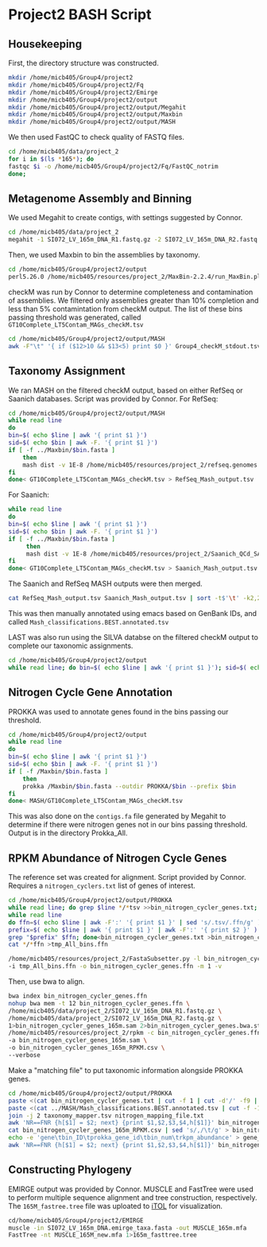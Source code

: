 # Project2 BASH Script

## Housekeeping

First, the directory structure was constructed.

```bash
mkdir /home/micb405/Group4/project2
mkdir /home/micb405/Group4/project2/Fq
mkdir /home/micb405/Group4/project2/Emirge
mkdir /home/micb405/Group4/project2/output
mkdir /home/micb405/Group4/project2/output/Megahit
mkdir /home/micb405/Group4/project2/output/Maxbin
mkdir /home/micb405/Group4/project2/output/MASH
```

We then used FastQC to check quality of FASTQ files.

```bash
cd /home/micb405/data/project_2
for i in $(ls *165*); do
fastqc $i -o /home/micb405/Group4/project2/Fq/FastQC_notrim
done;
```

## Metagenome Assembly and Binning

We used Megahit to create contigs, with settings suggested by Connor.
```bash
cd /home/micb405/data/project_2
megahit -1 SI072_LV_165m_DNA_R1.fastq.gz -2 SI072_LV_165m_DNA_R2.fastq.gz --k-min 27 --k-max 147 --k-step 20 --min-contig-len 1000 -m 0.09 -t 2 --out-dir /home/micb405/Group4/project2/output/Megahit
```

Then, we used Maxbin to bin the assemblies by taxonomy.
```bash
cd /home/micb405/Group4/project2/output
perl5.26.0 /home/micb405/resources/project_2/MaxBin-2.2.4/run_MaxBin.pl -contig Megahit/final.contigs.fa -thread 2 -out Maxbin/SI072_LV_165m_DNA_binned -reads /home/micb405/data/project_2/SI072_LV_165m_DNA_R1.fastq.gz -reads2 /home/micb405/data/project_2/SI072_LV_165m_DNA_R2.fastq.gz
```

checkM was run by Connor to determine completeness and contamination of assemblies. We filtered only assemblies greater than 10% completion and less than 5% contamintation from checkM output. The list of these bins passing threshold was generated, called ```GT10Complete_LT5Contam_MAGs_checkM.tsv```
```bash
cd /home/micb405/Group4/project2/output/MASH
awk -F"\t" '{ if ($12>10 && $13<5) print $0 }' Group4_checkM_stdout.tsv >GT10Complete_LT5Contam_MAGs_checkM.tsv
```

## Taxonomy Assignment

We ran MASH on the filtered checkM output, based on either RefSeq or Saanich databases. Script was provided by Connor.
For RefSeq:
```bash
cd /home/micb405/Group4/project2/output/MASH
while read line
do
bin=$( echo $line | awk '{ print $1 }')
sid=$( echo $bin | awk -F. '{ print $1 }')
if [ -f ../Maxbin/$bin.fasta ]
    then
    mash dist -v 1E-8 /home/micb405/resources/project_2/refseq.genomes.k21s1000.msh ../Maxbin/$bin.fasta
fi
done< GT10Complete_LT5Contam_MAGs_checkM.tsv > RefSeq_Mash_output.tsv
```
For Saanich:
```bash
while read line 
do  
bin=$( echo $line | awk '{ print $1 }')
sid=$( echo $bin | awk -F. '{ print $1 }')
if [ -f ../Maxbin/$bin.fasta ]
     then
     mash dist -v 1E-8 /home/micb405/resources/project_2/Saanich_QCd_SAGs_k21s1000.sig.msh ../Maxbin/$bin.fasta
fi
done< GT10Complete_LT5Contam_MAGs_checkM.tsv > Saanich_Mash_output.tsv
```
The Saanich and RefSeq MASH outputs were then merged.
```bash
cat RefSeq_Mash_output.tsv Saanich_Mash_output.tsv | sort -t$'\t' -k2,2 | awk '{ if(!x[$2]++) {print $0; dist=($3-1)} else { if($3<dist) print $0} }' > Mash_classifications.BEST.tsv 
```
This was then manually annotated using emacs based on GenBank IDs, and called ```Mash_classifications.BEST.annotated.tsv```

LAST was also run using the SILVA databse on the filtered checkM output to complete our taxonomic assignments.
```bash
cd /home/micb405/Group4/project2/output
while read line; do bin=$( echo $line | awk '{ print $1 }'); sid=$( echo $bin | awk -F. '{ print $1 }'); if [ -f Maxbin/$bin.fasta ]; then best_hit=$(lastal -f TAB -P 4 /home/micb405/resources/project_2/db_SILVA_128_SSURef_tax_silva Maxbin/$bin.fasta | grep -v "^#" | head -1); echo $bin,$sid,$best_hit | sed 's/,\| /\t/g'; fi; done<MASH/GT10Complete_LT5Contam_MAGs_checkM.tsv > /MASH/LAST_SILVA_alignments.BEST.tsv
```

## Nitrogen Cycle Gene Annotation

PROKKA was used to annotate genes found in the bins passing our threshold.
```bash
cd /home/micb405/Group4/project2/output
while read line
do
bin=$( echo $line | awk '{ print $1 }')
sid=$( echo $bin | awk -F. '{ print $1 }')
if [ -f /Maxbin/$bin.fasta ]
    then
    prokka /Maxbin/$bin.fasta --outdir PROKKA/$bin --prefix $bin
fi
done< MASH/GT10Complete_LT5Contam_MAGs_checkM.tsv
```
This was also done on the ```contigs.fa``` file generated by Megahit to determine if there were nitrogen genes not in our bins passing threshold. Output is in the directory Prokka_All.



## RPKM Abundance of Nitrogen Cycle Genes

The reference set was created for alignment. Script provided by Connor. Requires a ```nitrogen_cyclers.txt``` list of genes of interest.

```bash
cd /home/micb405/Group4/project2/output/PROKKA
while read line; do grep $line */*tsv >>bin_nitrogen_cycler_genes.txt; done<nitrogen_cyclers.txt
while read line
do ffn=$( echo $line | awk -F':' '{ print $1 }' | sed 's/.tsv/.ffn/g' )
prefix=$( echo $line | awk '{ print $1 }' | awk -F':' '{ print $2 }' )
grep "$prefix" $ffn; done<bin_nitrogen_cycler_genes.txt >bin_nitrogen_cycler_headers.txt
cat */*ffn >tmp_All_bins.ffn

/home/micb405/resources/project_2/FastaSubsetter.py -l bin_nitrogen_cycler_headers.txt \
-i tmp_All_bins.ffn -o bin_nitrogen_cycler_genes.ffn -m 1 -v
```

Then, use bwa to align.

```bash
bwa index bin_nitrogen_cycler_genes.ffn
nohup bwa mem -t 12 bin_nitrogen_cycler_genes.ffn \
/home/micb405/data/project_2/SI072_LV_165m_DNA_R1.fastq.gz \
/home/micb405/data/project_2/SI072_LV_165m_DNA_R2.fastq.gz \
1>bin_nitrogen_cycler_genes_165m.sam 2>bin_nitrogen_cycler_genes.bwa.stderr &
/home/micb405/resources/project_2/rpkm -c bin_nitrogen_cycler_genes.ffn \
-a bin_nitrogen_cycler_genes_165m.sam \
-o bin_nitrogen_cycler_genes_165m_RPKM.csv \
--verbose
```

Make a "matching file" to put taxonomic information alongside PROKKA genes.
```bash
cd /home/micb405/Group4/project2/output/PROKKA
paste <(cat bin_nitrogen_cycler_genes.txt | cut -f 1 | cut -d'/' -f9 | cut -d':' -f2) <(cat bin_nitrogen_cycler_genes.txt | cut -f 1 | cut -d'/' -f8) <(cat bin_nitrogen_cycler_genes.txt | cut -f 3) <(cat bin_nitrogen_cycler_genes.txt | cut -f 1 | cut -d'/' -f8 | cut -d'.' -f2) | sort -k1 > nitrogen_mapping_file.txt
paste <(cat ../MASH/Mash_classifications.BEST.annotated.tsv | cut -f -1 | cut -d';' -f3,4 | sed 's/\s//g') <(cat ../MASH/Mash_classifications.BEST.annotated.tsv | cut -f -2 | cut -d'/' -f8 | sed 's/.fasta//g' | sort -k2) > taxonomy_mapper.tsv 
join -j 2 taxonomy_mapper.tsv nitrogen_mapping_file.txt 
awk 'NR==FNR {h[$1] = $2; next} {print $1,$2,$3,$4,h[$1]}' bin_nitrogen_cycler_genes_165m_RPKM.tsv nitrogen_mapping_file.txt | sort | uniq | tr -s " " | tr ' ' '\t' >> gene_abund_to_bin_rpkm.tsv
cat bin_nitrogen_cycler_genes_165m_RPKM.csv | sed 's/,/\t/g' > bin_nitrogen_cycler_genes_165m_RPKM.tsv
echo -e 'gene\tbin_ID\tprokka_gene_id\tbin_num\trkpm_abundance' > gene_abund_to_bin_rpkm.tsv
awk 'NR==FNR {h[$1] = $2; next} {print $1,$2,$3,$4,h[$1]}' bin_nitrogen_cycler_genes_165m_RPKM.tsv nitrogen_mapping_file.txt | sort | uniq | tr -s " " | tr ' ' '\t' >> gene_abund_to_bin_rpkm.tsv
```

## Constructing Phylogeny
EMIRGE output was provided by Connor. MUSCLE and FastTree were used to perform multiple sequence alignment and tree construction, respectively. The ```165M_fastree.tree``` file was uploated to [iTOL](http://itol.embl.de/upload.cgi) for visualization.
```bash
cd/home/micb405/Group4/project2/EMIRGE
muscle -in SI072_LV_165m_DNA.emirge_taxa.fasta -out MUSCLE_165m.mfa
FastTree -nt MUSCLE_165M_new.mfa 1>165m_fasttree.tree
```
